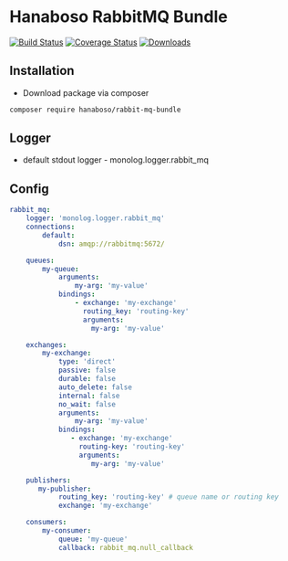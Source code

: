 Hanaboso RabbitMQ Bundle
========================

[![Build Status](https://travis-ci.org/hanaboso/rabbit-mq-bundle.svg?branch=master)](https://travis-ci.org/hanaboso/rabbit-mq-bundle)
[![Coverage Status](https://coveralls.io/repos/github/hanaboso/rabbit-mq-bundle/badge.svg?branch=master)](https://coveralls.io/github/hanaboso/rabbit-mq-bundle?branch=master)
[![Downloads](https://img.shields.io/packagist/dt/hanaboso/rabbit-mq-bundle)](https://packagist.org/packages/hanaboso/rabbit-mq-bundle)

Installation
-----------
* Download package via composer
```bash
composer require hanaboso/rabbit-mq-bundle
```

Logger
------
* default stdout logger - monolog.logger.rabbit_mq

Config
------
```yaml
rabbit_mq:
    logger: 'monolog.logger.rabbit_mq'
    connections:
        default:
            dsn: amqp://rabbitmq:5672/

    queues:
        my-queue:
            arguments:
                my-arg: 'my-value'
            bindings:
                - exchange: 'my-exchange'
                  routing_key: 'routing-key'
                  arguments:
                    my-arg: 'my-value'

    exchanges:
        my-exchange:
            type: 'direct'
            passive: false
            durable: false
            auto_delete: false
            internal: false
            no_wait: false
            arguments:
                my-arg: 'my-value'
            bindings:
               - exchange: 'my-exchange'
                 routing-key: 'routing-key'
                 arguments:
                    my-arg: 'my-value'

    publishers:
       my-publisher:
            routing_key: 'routing-key' # queue name or routing key
            exchange: 'my-exchange'

    consumers:
        my-consumer:
            queue: 'my-queue'
            callback: rabbit_mq.null_callback            
```